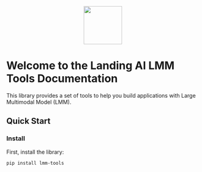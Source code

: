 <p align="center">
  <img width="100" height="100" src="https://github.com/landing-ai/landingai-python/raw/main/assets/avi-logo.png">
</p>

# Welcome to the Landing AI LMM Tools Documentation

This library provides a set of tools to help you build applications with Large Multimodal Model (LMM).


## Quick Start

### Install
First, install the library:

```bash
pip install lmm-tools
```
